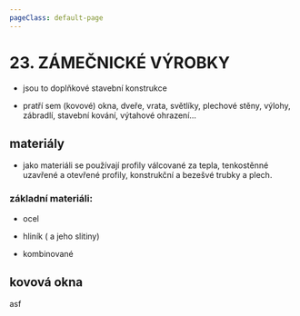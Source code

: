 ```yaml
---
pageClass: default-page
---
```


# 23. ZÁMEČNICKÉ VÝROBKY

- jsou to doplňkové stavební konstrukce

- pratří sem (kovové) okna, dveře, vrata, světlíky, plechové stěny, výlohy, zábradlí, stavební kování, výtahové ohrazení...

## materiály

- jako materiáli se používají profily válcované za tepla, tenkostěnné uzavřené a otevřené profily, konstrukční a bezešvé trubky a plech.

### základní materiáli:

- ocel

- hliník ( a jeho slitiny)

- kombinované

## kovová okna

asf
